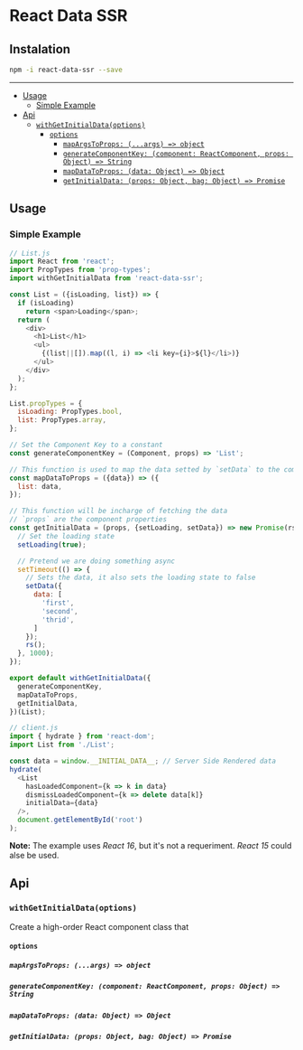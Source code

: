 # React Data SSR



## Instalation

```bash
npm -i react-data-ssr --save
```

---

<!-- START doctoc generated TOC please keep comment here to allow auto update -->
<!-- DON'T EDIT THIS SECTION, INSTEAD RE-RUN doctoc TO UPDATE -->


- [Usage](#usage)
  - [Simple Example](#simple-example)
- [Api](#api)
  - [`withGetInitialData(options)`](#withgetinitialdataoptions)
    - [`options`](#options)
      - [`mapArgsToProps: (...args) => object`](#mapargstoprops-args--object)
      - [`generateComponentKey: (component: ReactComponent, props: Object) => String`](#generatecomponentkey-component-reactcomponent-props-object--string)
      - [`mapDataToProps: (data: Object) => Object`](#mapdatatoprops-data-object--object)
      - [`getInitialData: (props: Object, bag: Object) => Promise`](#getinitialdata-props-object-bag-object--promise)

<!-- END doctoc generated TOC please keep comment here to allow auto update -->

## Usage

### Simple Example

```js
// List.js
import React from 'react';
import PropTypes from 'prop-types';
import withGetInitialData from 'react-data-ssr';

const List = ({isLoading, list}) => {
  if (isLoading)
    return <span>Loading</span>;
  return (
    <div>
      <h1>List</h1>
      <ul>
        {(list||[]).map((l, i) => <li key={i}>${l}</li>)}
      </ul>
    </div>
  );
};

List.propTypes = {
  isLoading: PropTypes.bool,
  list: PropTypes.array,
};

// Set the Component Key to a constant
const generateComponentKey = (Component, props) => 'List';

// This function is used to map the data setted by `setData` to the component properties
const mapDataToProps = ({data}) => ({
  list: data,
});

// This function will be incharge of fetching the data
// `props` are the component properties
const getInitialData = (props, {setLoading, setData}) => new Promise(rs => {
  // Set the loading state
  setLoading(true);

  // Pretend we are doing something async
  setTimeout(() => {
    // Sets the data, it also sets the loading state to false
    setData({
      data: [
        'first',
        'second',
        'thrid',
      ]
    });
    rs();
  }, 1000);
});

export default withGetInitialData({
  generateComponentKey,
  mapDataToProps,
  getInitialData,
})(List);

// client.js
import { hydrate } from 'react-dom';
import List from './List';

const data = window.__INITIAL_DATA__; // Server Side Rendered data
hydrate(
  <List
    hasLoadedComponent={k => k in data}
    dismissLoadedComponent={k => delete data[k]}
    initialData={data}
  />,
  document.getElementById('root')
);
```

**Note:** The example uses _React 16_, but it's not a requeriment. _React 15_ could alse be used.

## Api

### `withGetInitialData(options)`

Create a high-order React component class that

#### `options`

##### `mapArgsToProps: (...args) => object`

##### `generateComponentKey: (component: ReactComponent, props: Object) => String`

##### `mapDataToProps: (data: Object) => Object`

##### `getInitialData: (props: Object, bag: Object) => Promise`

